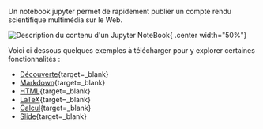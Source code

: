 
Un notebook jupyter permet de rapidement publier un compte rendu scientifique multimédia sur le Web.

![Description du contenu d'un Jupyter NoteBook](https://ericecmorlaix.github.io/img/JupyterNoteBook.png "Description du contenu d'un Jupyter NoteBook"){ .center width="50%"}

Voici ci dessous quelques exemples à télécharger pour y explorer certaines fonctionnalités :

- [Découverte](https://nbviewer.org/urls/ericecmorlaix.github.io/bn/Decouverte-notebook.ipynb){target=_blank}
- [Markdown](https://nbviewer.org/urls/ericecmorlaix.github.io/bn/MarkDown-Le_BN_pour_rapporter.ipynb){target=_blank}
- [HTML](https://nbviewer.org/urls/ericecmorlaix.github.io/bn/HTML-Le_BN_pour_multimedier.ipynb){target=_blank}
- [LaTeX](https://nbviewer.org/urls/ericecmorlaix.github.io/bn/LaTeX-Le_BN_pour_formuler.ipynb){target=_blank}
- [Calcul](https://nbviewer.org/urls/ericecmorlaix.github.io/bn/Arithmetique-Le_BN_pour_calculer.ipynb){target=_blank}
- [Slide](https://nbviewer.org/urls/ericecmorlaix.github.io/bn/Slide-Le_BN_pour_présenter.ipynb){target=_blank}
